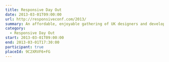 ```yaml
---
title: Responsive Day Out
date: 2013-03-01T09:00:00
url: http://responsiveconf.com/2013/
summary: An affordable, enjoyable gathering of UK designers and developers sharing their workflow strategies, techniques, and experiences with responsive web design.
category:
  - Responsive Day Out
start: 2013-03-01T09:00:00
end: 2013-03-01T17:30:00
participant: true
placeId: 9C2XRVF6+FG
---
```

